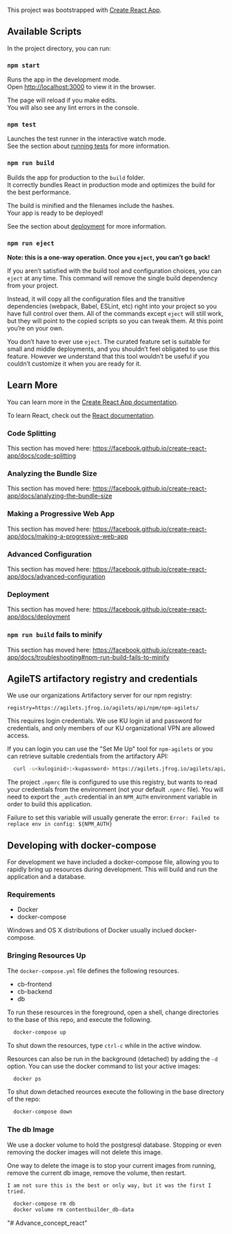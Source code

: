 This project was bootstrapped with [Create React App](https://github.com/facebook/create-react-app).

## Available Scripts

In the project directory, you can run:

### `npm start`

Runs the app in the development mode.<br />
Open [http://localhost:3000](http://localhost:3000) to view it in the browser.

The page will reload if you make edits.<br />
You will also see any lint errors in the console.

### `npm test`

Launches the test runner in the interactive watch mode.<br />
See the section about [running tests](https://facebook.github.io/create-react-app/docs/running-tests) for more information.

### `npm run build`

Builds the app for production to the `build` folder.<br />
It correctly bundles React in production mode and optimizes the build for the best performance.

The build is minified and the filenames include the hashes.<br />
Your app is ready to be deployed!

See the section about [deployment](https://facebook.github.io/create-react-app/docs/deployment) for more information.

### `npm run eject`

**Note: this is a one-way operation. Once you `eject`, you can’t go back!**

If you aren’t satisfied with the build tool and configuration choices, you can `eject` at any time. This command will remove the single build dependency from your project.

Instead, it will copy all the configuration files and the transitive dependencies (webpack, Babel, ESLint, etc) right into your project so you have full control over them. All of the commands except `eject` will still work, but they will point to the copied scripts so you can tweak them. At this point you’re on your own.

You don’t have to ever use `eject`. The curated feature set is suitable for small and middle deployments, and you shouldn’t feel obligated to use this feature. However we understand that this tool wouldn’t be useful if you couldn’t customize it when you are ready for it.

## Learn More

You can learn more in the [Create React App documentation](https://facebook.github.io/create-react-app/docs/getting-started).

To learn React, check out the [React documentation](https://reactjs.org/).

### Code Splitting

This section has moved here: https://facebook.github.io/create-react-app/docs/code-splitting

### Analyzing the Bundle Size

This section has moved here: https://facebook.github.io/create-react-app/docs/analyzing-the-bundle-size

### Making a Progressive Web App

This section has moved here: https://facebook.github.io/create-react-app/docs/making-a-progressive-web-app

### Advanced Configuration

This section has moved here: https://facebook.github.io/create-react-app/docs/advanced-configuration

### Deployment

This section has moved here: https://facebook.github.io/create-react-app/docs/deployment

### `npm run build` fails to minify

This section has moved here: https://facebook.github.io/create-react-app/docs/troubleshooting#npm-run-build-fails-to-minify

## AgileTS artifactory registry and credentials

We use our organizations Artifactory server for our npm registry:

    registry=https://agilets.jfrog.io/agilets/api/npm/npm-agilets/

This requires login credentials. We use KU login id and password for credentials, and only members of our KU organizational VPN are allowed access.

If you can login you can use the "Set Me Up" tool for `npm-agilets` or you can retrieve suitable credentials from the artifactory API:

```bash
  curl -u<kuloginid>:<kupassword> https://agilets.jfrog.io/agilets/api/npm/auth
```

The project `.npmrc` file is configured to use this registry, but wants to
read your credentials from the environment (not your default `.npmrc` file).
You will need to export the `_auth` credential in an `NPM_AUTH` environment
variable in order to build this application.

Failure to set this variable will usually generate the error: `Error: Failed to replace env in config: ${NPM_AUTH}`

## Developing with docker-compose

For development we have included a docker-compose file, allowing you to
rapidly bring up resources during development. This will build and run the
application and a database.

### Requirements

  * Docker
  * docker-compose

Windows and OS X distributions of Docker usually inclued docker-compose.

### Bringing Resources Up

The `docker-compose.yml` file defines the following resources.

  * cb-frontend
  * cb-backend
  * db

To run these resources in the foreground, open a shell, change directories to
the base of this repo, and execute the following.

```bash
  docker-compose up
```

To shut down the resources, type `ctrl-c` while in the active window.

Resources can also be run in the background (detached) by adding the `-d`
option.  You can use the docker command to list your active images:

```bash
  docker ps
```

To shut down detached reources execute the following in the base
directory of the repo:

```bash
  docker-compose down
```

### The db Image

We use a docker volume to hold the postgresql database. Stopping or even
removing the docker images will not delete this image. 

One way to delete the image is to stop your current images from running,
remove the current db image, remove the volume, then restart. 

    I am not sure this is the best or only way, but it was the first I tried.

```bash
  docker-compose rm db
  docker volume rm contentbuilder_db-data
```
"# Advance_concept_react" 
